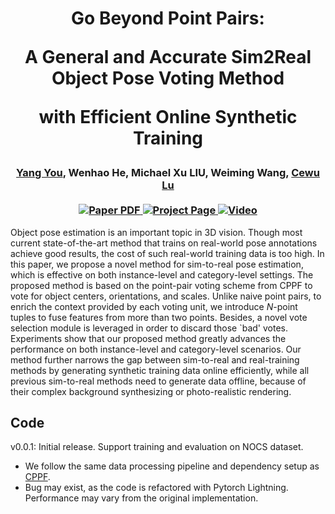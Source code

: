 <h1 align="center">
Go Beyond Point Pairs: 

A General and Accurate Sim2Real Object Pose Voting Method

 with Efficient Online Synthetic Training
</h1>

<div align="center">
<h3>
<a href="https://qq456cvb.github.io">Yang You</a>, Wenhao He, Michael Xu LIU, Weiming Wang, <a href="https://www.mvig.org/">Cewu Lu</a>
<br>
<br>
<a href='https://arxiv.org/abs/2211.13398'>
  <img src='https://img.shields.io/badge/Arxiv-PDF-orange?style=flat&logo=arxiv&logoColor=orange' alt='Paper PDF'>
</a>
<a href='#'>
  <img src='https://img.shields.io/badge/Project-Page-green?style=flat&logo=googlechrome&logoColor=green' alt='Project Page'>
</a>
<a href='#'>
<img src='https://img.shields.io/badge/Youtube-Video-red?style=flat&logo=youtube&logoColor=red' alt='Video'/>
</a>
<br>
</h3>
</div>
 
Object pose estimation is an important topic in 3D vision. Though most current state-of-the-art method that trains on real-world pose annotations achieve good results, the cost of such real-world training data is too high. In this paper, we propose a novel method for sim-to-real pose estimation, which is effective on both instance-level and category-level settings. The proposed method is based on the point-pair voting scheme from CPPF to vote for object centers, orientations, and scales. Unlike naive point pairs, to enrich the context provided by each voting unit, we introduce $N$-point tuples to fuse features from more than two points. Besides, a novel vote selection module is leveraged in order to discard those `bad' votes. Experiments show that our proposed method greatly advances the performance on both instance-level and category-level scenarios. Our method further narrows the gap between sim-to-real and real-training methods by generating synthetic training data online efficiently, while all previous sim-to-real methods need to generate data offline, because of their complex background synthesizing or photo-realistic rendering.

## Code
v0.0.1: Initial release. Support training and evaluation on NOCS dataset. 
  - We follow the same data processing pipeline and dependency setup as [CPPF](https://github.com/qq456cvb/CPPF).
  - Bug may exist, as the code is refactored with Pytorch Lightning. Performance may vary from the original implementation.
